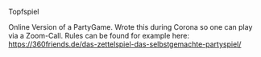 Topfspiel

Online Version of a PartyGame. Wrote this during Corona so one can play via a Zoom-Call.
Rules can be found for example here: https://360friends.de/das-zettelspiel-das-selbstgemachte-partyspiel/
